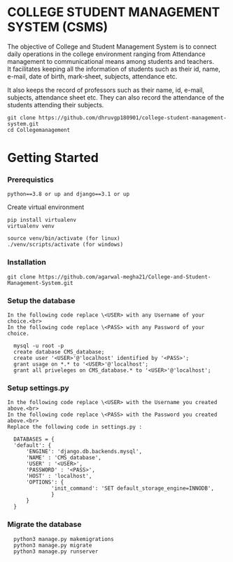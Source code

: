# COLLEGE STUDENT MANAGEMENT SYSTEM (CSMS)


The objective of College and Student Management System is to connect daily operations in the college environment ranging from Attendance management to communicational means among students and teachers.  
It facilitates keeping all the information of students such as their id, name, e-mail, date of birth, mark-sheet, subjects, attendance  etc.

It also keeps the record of professors such as their name, id, e-mail, subjects, attendance sheet  etc. They can also record the attendance of the students attending their subjects.


    git clone https://github.com/dhruvgp180901/college-student-management-system.git
    cd Collegemanagement
    
# Getting Started

### Prerequistics
    python==3.8 or up and django==3.1 or up
    
 Create virtual environment

    pip install virtualenv
    virtualenv venv
    
    source venv/bin/activate (for linux)
    ./venv/scripts/activate (for windows)
   
### Installation
    git clone https://github.com/agarwal-megha21/College-and-Student-Management-System.git

### Setup the database<br>
    In the following code replace \<USER> with any Username of your choice.<br>
    In the following code replace \<PASS> with any Password of your choice.

      mysql -u root -p
      create database CMS_database;
      create user '<USER>'@'localhost' identified by '<PASS>';
      grant usage on *.* to '<USER>'@'localhost';
      grant all priveleges on CMS_database.* to '<USER>'@'localhost';

### Setup settings.py<br>
    In the following code replace \<USER> with the Username you created above.<br>
    In the following code replace \<PASS> with the Password you created above.<br>
    Replace the following code in settings.py : 

      DATABASES = {
      'default': {
          'ENGINE': 'django.db.backends.mysql',
          'NAME' : 'CMS_database',
          'USER' : '<USER>',
          'PASSWORD' : '<PASS>',
          'HOST' : 'localhost',
          'OPTIONS': {
                  'init_command': 'SET default_storage_engine=INNODB',
                  }
          }
      }

   
### Migrate the database<br>

      python3 manage.py makemigrations
      python3 manage.py migrate
      python3 manage.py runserver
